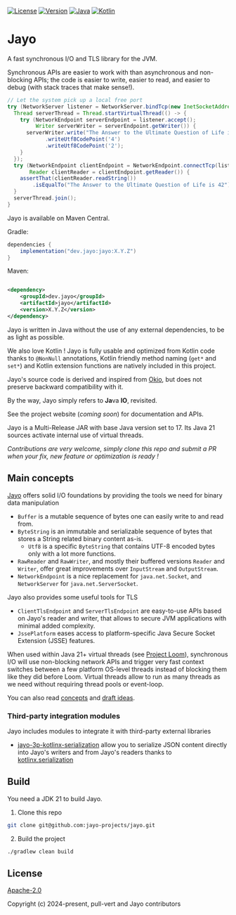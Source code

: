 [![License](https://img.shields.io/badge/license-Apache%20License%202.0-blue.svg?logo=apache&style=flat-square)](https://www.apache.org/licenses/LICENSE-2.0)
[![Version](https://img.shields.io/maven-central/v/dev.jayo/jayo?logo=apache-maven&color=&style=flat-square)](https://central.sonatype.com/artifact/dev.jayo/jayo)
[![Java](https://img.shields.io/badge/Java-17%20/%2021-ED8B00?logo=openjdk&logoColor=white&style=flat-square)](https://www.java.com/en/download/help/whatis_java.html)
[![Kotlin](https://img.shields.io/badge/kotlin-2.1.20-blue.svg?logo=kotlin&style=flat-square)](http://kotlinlang.org)

# Jayo

A fast synchronous I/O and TLS library for the JVM.

Synchronous APIs are easier to work with than asynchronous and non-blocking APIs; the code is easier to write, easier to
read, and easier to debug (with stack traces that make sense!).

```java
// Let the system pick up a local free port
try (NetworkServer listener = NetworkServer.bindTcp(new InetSocketAddress(0))) {
  Thread serverThread = Thread.startVirtualThread(() -> {
    try (NetworkEndpoint serverEndpoint = listener.accept();
         Writer serverWriter = serverEndpoint.getWriter()) {
      serverWriter.write("The Answer to the Ultimate Question of Life is ")
            .writeUtf8CodePoint('4')
            .writeUtf8CodePoint('2');
    }
  });
  try (NetworkEndpoint clientEndpoint = NetworkEndpoint.connectTcp(listener.getLocalAddress());
       Reader clientReader = clientEndpoint.getReader()) {
    assertThat(clientReader.readString())
        .isEqualTo("The Answer to the Ultimate Question of Life is 42");
  }
  serverThread.join();
}
```

Jayo is available on Maven Central.

Gradle:
```groovy
dependencies {
    implementation("dev.jayo:jayo:X.Y.Z")
}
```

Maven:
```xml

<dependency>
    <groupId>dev.jayo</groupId>
    <artifactId>jayo</artifactId>
    <version>X.Y.Z</version>
</dependency>
```

Jayo is written in Java without the use of any external dependencies, to be as light as possible.

We also love Kotlin ! Jayo is fully usable and optimized from Kotlin code thanks to `@NonNull` annotations, Kotlin
friendly method naming (`get*` and `set*`) and Kotlin extension functions are natively included in this project.

Jayo's source code is derived and inspired from [Okio](https://github.com/square/okio), but does not preserve backward
compatibility with it.

By the way, Jayo simply refers to **Ja**va **IO**, revisited.

See the project website (*coming soon*) for documentation and APIs.

Jayo is a Multi-Release JAR with base Java version set to 17. Its Java 21 sources activate internal use of virtual
threads.

*Contributions are very welcome, simply clone this repo and submit a PR when your fix, new feature or optimization is
ready !*

## Main concepts

[Jayo](./core) offers solid I/O foundations by providing the tools we need for binary data manipulation
* `Buffer` is a mutable sequence of bytes one can easily write to and read from.
* `ByteString` is an immutable and serializable sequence of bytes that stores a String related binary content as-is.
  * `Utf8` is a specific `ByteString` that contains UTF-8 encoded bytes only with a lot more functions.
* `RawReader` and `RawWriter`, and mostly their buffered versions `Reader` and `Writer`, offer great improvements over
`InputStream` and `OutputStream`.
* `NetworkEndpoint` is a nice replacement for `java.net.Socket`, and `NetworkServer` for `java.net.ServerSocket`.

Jayo also provides some useful tools for TLS
* `ClientTlsEndpoint` and `ServerTlsEndpoint` are easy-to-use APIs based on Jayo's reader and writer, that allows to
secure JVM applications with minimal added complexity.
* `JssePlatform` eases access to platform-specific Java Secure Socket Extension (JSSE) features.

When used within Java 21+ virtual threads (see [Project Loom](https://openjdk.org/projects/loom/)), synchronous I/O will
use non-blocking network APIs and trigger very fast context switches between a few platform OS-level threads instead of
blocking them like they did before Loom. Virtual threads allow to run as many threads as we need without requiring
thread pools or event-loop.

You can also read [concepts](CONCEPT.md) and [draft ideas](DRAFT_IDEAS.md).

### Third-party integration modules

Jayo includes modules to integrate it with third-party external libraries
* [jayo-3p-kotlinx-serialization](./third-party/kotlinx-serial) allow you to serialize JSON content directly into Jayo's writers and
from Jayo's readers thanks to [kotlinx.serialization](https://github.com/Kotlin/kotlinx.serialization)

## Build

You need a JDK 21 to build Jayo.

1. Clone this repo

```bash
git clone git@github.com:jayo-projects/jayo.git
```

2. Build the project

```bash
./gradlew clean build
```

## License

[Apache-2.0](https://opensource.org/license/apache-2-0)

Copyright (c) 2024-present, pull-vert and Jayo contributors
